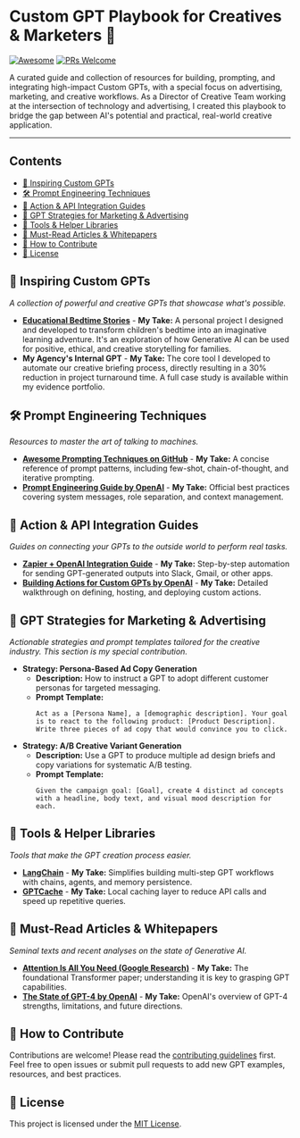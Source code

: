# Custom GPT Playbook for Creatives & Marketers 🚀

[![Awesome](https://awesome.re/badge.svg)](https://awesome.re) [![PRs Welcome](https://img.shields.io/badge/PRs-welcome-brightgreen.svg?style=flat-square)](http://makeapullrequest.com)

A curated guide and collection of resources for building, prompting, and integrating high-impact Custom GPTs, with a special focus on advertising, marketing, and creative workflows. As a Director of Creative Team working at the intersection of technology and advertising, I created this playbook to bridge the gap between AI's potential and practical, real-world creative application.

---

## Contents
- [🌟 Inspiring Custom GPTs](#-inspiring-custom-gpts)
- [🛠️ Prompt Engineering Techniques](#️-prompt-engineering-techniques)
- [🔌 Action & API Integration Guides](#-action--api-integration-guides)
- [🎯 GPT Strategies for Marketing & Advertising](#-gpt-strategies-for-marketing--advertising)
- [🔧 Tools & Helper Libraries](#-tools--helper-libraries)
- [📄 Must-Read Articles & Whitepapers](#-must-read-articles--whitepapers)
- [🤝 How to Contribute](#-how-to-contribute)
- [📜 License](#-license)


## 🌟 Inspiring Custom GPTs
*A collection of powerful and creative GPTs that showcase what's possible.*

- **[Educational Bedtime Stories](https://chatgpt.com/g/g-YbbPWAyOa-educational-bedtime-stories)** - **My Take:** A personal project I designed and developed to transform children's bedtime into an imaginative learning adventure. It's an exploration of how Generative AI can be used for positive, ethical, and creative storytelling for families.
- **My Agency's Internal GPT** - **My Take:** The core tool I developed to automate our creative briefing process, directly resulting in a 30% reduction in project turnaround time. A full case study is available within my evidence portfolio.


## 🛠️ Prompt Engineering Techniques
*Resources to master the art of talking to machines.*

- **[Awesome Prompting Techniques on GitHub](https://github.com/prompt-engineering/awesome-prompt-engineering)** - **My Take:** A concise reference of prompt patterns, including few-shot, chain-of-thought, and iterative prompting.
- **[Prompt Engineering Guide by OpenAI](https://platform.openai.com/docs/guides/prompt-engineering)** - **My Take:** Official best practices covering system messages, role separation, and context management.


## 🔌 Action & API Integration Guides
*Guides on connecting your GPTs to the outside world to perform real tasks.*

- **[Zapier + OpenAI Integration Guide](https://zapier.com/apps/openai/integrations)** - **My Take:** Step-by-step automation for sending GPT-generated outputs into Slack, Gmail, or other apps.
- **[Building Actions for Custom GPTs by OpenAI](https://platform.openai.com/docs/guides/gpts/actions)** - **My Take:** Detailed walkthrough on defining, hosting, and deploying custom actions.


## 🎯 GPT Strategies for Marketing & Advertising
*Actionable strategies and prompt templates tailored for the creative industry. This section is my special contribution.*

- **Strategy: Persona-Based Ad Copy Generation**
  - **Description:** How to instruct a GPT to adopt different customer personas for targeted messaging.
  - **Prompt Template:**
    ```
    Act as a [Persona Name], a [demographic description]. Your goal is to react to the following product: [Product Description]. Write three pieces of ad copy that would convince you to click.
    ```
- **Strategy: A/B Creative Variant Generation**
  - **Description:** Use a GPT to produce multiple ad design briefs and copy variations for systematic A/B testing.
  - **Prompt Template:**
    ```
    Given the campaign goal: [Goal], create 4 distinct ad concepts with a headline, body text, and visual mood description for each.
    ```


## 🔧 Tools & Helper Libraries
*Tools that make the GPT creation process easier.*

- **[LangChain](https://www.langchain.com/)** - **My Take:** Simplifies building multi-step GPT workflows with chains, agents, and memory persistence.
- **[GPTCache](https://github.com/zilliztech/GPTCache)** - **My Take:** Local caching layer to reduce API calls and speed up repetitive queries.


## 📄 Must-Read Articles & Whitepapers
*Seminal texts and recent analyses on the state of Generative AI.*

- **[Attention Is All You Need (Google Research)](https://arxiv.org/abs/1706.03762)** - **My Take:** The foundational Transformer paper; understanding it is key to grasping GPT capabilities.
- **[The State of GPT-4 by OpenAI](https://openai.com/research/gpt-4)** - **My Take:** OpenAI's overview of GPT-4 strengths, limitations, and future directions.


## 🤝 How to Contribute
Contributions are welcome! Please read the [contributing guidelines](CONTRIBUTING.md) first. Feel free to open issues or submit pull requests to add new GPT examples, resources, and best practices.


## 📜 License
This project is licensed under the [MIT License](LICENSE).
